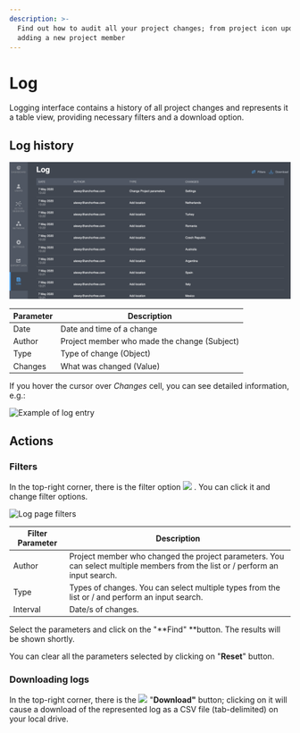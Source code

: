 ```yaml
---
description: >-
  Find out how to audit all your project changes; from project icon update to
  adding a new project member
---
```


# Log

Logging interface contains a history of all project changes and represents it a table view, providing necessary filters and a download option.

## Log history

![Log page](../.gitbook/assets/logs.png)

| Parameter | Description                                  |
| --------- | -------------------------------------------- |
| Date      | Date and time of a change                    |
| Author    | Project member who made the change (Subject) |
| Type      | Type of change (Object)                      |
| Changes   | What was changed (Value)                     |

If you hover the cursor over _Changes_ cell, you can see detailed information, e.g.:

![Example of log entry](../.gitbook/assets/log\_sample.png)

## Actions

### Filters

In the top-right corner, there is the filter option ![](../.gitbook/assets/filtr\_icon.jpg) . You can click it and change filter options.

![Log page filters](../.gitbook/assets/logs\_filtr.png)

| Filter Parameter | Description                                                                                                                    |
| ---------------- | ------------------------------------------------------------------------------------------------------------------------------ |
| Author           | Project member who changed the project parameters. You can select multiple members from the list or / perform an input search. |
| Type             | Types of changes. You can select multiple types from the list or / and perform an input search.                                |
| Interval         | Date/s of changes.                                                                                                             |

Select the parameters and click on the "**Find" **button. The results will be shown shortly.

You can clear all the parameters selected by clicking on "**Reset**" button.

### Downloading logs

In the top-right corner, there is the ![](../.gitbook/assets/download\_icon.webp) "**Download"** button; clicking on it will cause a download of the represented log as a CSV file (tab-delimited) on your local drive.
